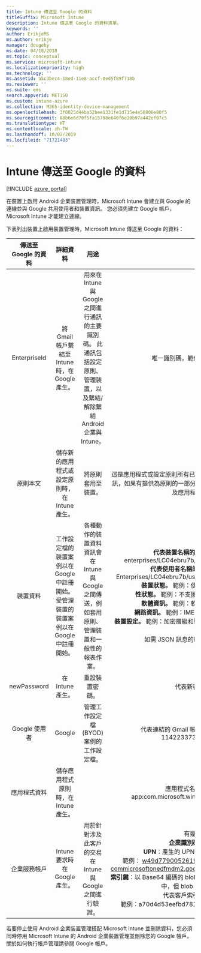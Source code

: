 ```yaml
---
title: Intune 傳送至 Google 的資料
titleSuffix: Microsoft Intune
description: Intune 傳送至 Google 的資料清單。
keywords: ''
author: ErikjeMS
ms.author: erikje
manager: dougeby
ms.date: 04/18/2018
ms.topic: conceptual
ms.service: microsoft-intune
ms.localizationpriority: high
ms.technology: ''
ms.assetid: a5c3bec4-18ed-11e8-accf-0ed5f89f718b
ms.reviewer: ''
ms.suite: ems
search.appverid: MET150
ms.custom: intune-azure
ms.collection: M365-identity-device-management
ms.openlocfilehash: 3f0825d44ba52bee1331fe1d715e4e58806e80f5
ms.sourcegitcommit: 88b6e6d70f5fa15708e640f6e20b97a442ef07c5
ms.translationtype: HT
ms.contentlocale: zh-TW
ms.lasthandoff: 10/02/2019
ms.locfileid: "71721483"
---
```

# <a name="data-intune-sends-to-google"></a>Intune 傳送至 Google 的資料

[!INCLUDE [azure_portal](../includes/azure_portal.md)]

在裝置上啟用 Android 企業裝置管理時，Microsoft Intune 會建立與 Google 的連線並與 Google 共用使用者和裝置資訊。 您必須先建立 Google 帳戶，Microsoft Intune 才能建立連線。

下表列出裝置上啟用裝置管理時，Microsoft Intune 傳送至 Google 的資料：


| 傳送至 Google 的資料 | 詳細資料 | 用途 | 範例 |
|:---:|:---:|:---:|:---:|
| EnterpriseId | 將 Gmail 帳戶繫結至 Intune 時，在 Google 產生。 | 用來在 Intune 與 Google 之間進行通訊的主要識別碼。  此通訊包括設定原則、管理裝置，以及繫結/解除繫結 Android 企業與 Intune。 | 唯一識別碼，範例格式：LC04eik8a6 |
| 原則本文 | 儲存新的應用程式或設定原則時，在 Intune 產生。 | 將原則套用至裝置。 | 這是應用程式或設定原則所有已設定的設定集合。 這可能包含客戶資訊，如果有提供為原則的一部分，例如網路名稱、應用程式名稱，以及應用程式特定設定。 |
| 裝置資料 | 工作設定檔的裝置案例以在 Google 中註冊開始。 受管理裝置的裝置案例以在 Google 中註冊開始。 | 各種動作的裝置資料資訊會在 Intune 與 Google 之間傳送，例如套用原則、管理裝置和一般性的報表作業。 | **代表裝置名稱的唯一識別碼。** 範例：enterprises/LC04ebru7b/devices/3592d971168f9ae4<br>**代表使用者名稱的唯一識別碼。** 範例：Enterprises/LC04ebru7b/users/116838519924207449711<br>**裝置狀態。** 範例：使用中、已停用、佈建中。<br>**性狀態。** 範例：不支援設定、遺漏必要的應用程式<br>**軟體資訊。** 範例：軟體版本及修補程式等級。<br>**網路資訊。** 範例：IMEI、MEID、WifiMacAddress<br>**裝置設定。** 範例：加密層級和裝置是否允許使用未知應用程式的資訊。<br> 如需 JSON 訊息的範例，請參閱下方內容。 |
| newPassword | 在 Intune 產生。 | 重設裝置密碼。 | 代表新密碼的字串。 |
| Google 使用者 | Google | 管理工作設定檔 (BYOD) 案例的工作設定檔。 | 代表連結的 Gmail 帳戶的唯一識別碼。 範例：114223373813435875042 |
| 應用程式資料 | 儲存應用程式原則時，在 Intune 產生。 |  | 應用程式名稱字串。 範例：app:com.microsoft.windowsintune.companyportal |
| 企業服務帳戶 | Intune 要求時在 Google 產生。 | 用於針對涉及此客戶的交易在 Intune 與 Google 之間進行驗證。 | 有幾個部分：<br> **企業識別碼**：先前記載。<br>**UPN**：產生的 UPN，用於代表客戶的驗證。<br>範例： w49d77900526190e26708c31c9e8a0@pfwp-commicrosoftonedfmdm2.google.com.iam.gserviceaccount.com<br>**索引鍵**：以 Base64 編碼的 blob，用於驗證要求、加密後儲存在服務中，但 blob 看起來會像這樣：<br> 代表客戶索引碼的唯一識別碼<br>範例：a70d4d53eefbd781ce7ad6a6495c65eb15e74f1f |


若要停止使用 Android 企業裝置管理搭配 Microsoft Intune 並刪除資料，您必須同時停用 Microsoft Intune 的 Android 企業裝置管理並刪除您的 Google 帳戶。 關於如何執行帳戶管理請參閱 Google 帳戶。


